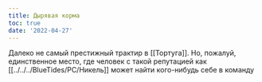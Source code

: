 ```yaml
---
title: Дырявая корма
toc: true
date: '2022-04-27'
---
```


Далеко не самый престижный трактир в [[Тортуга]]. Но, пожалуй, единственное место, где человек с такой репутацией как [[../../../BlueTides/PC/Никель]] может найти кого-нибудь себе в команду